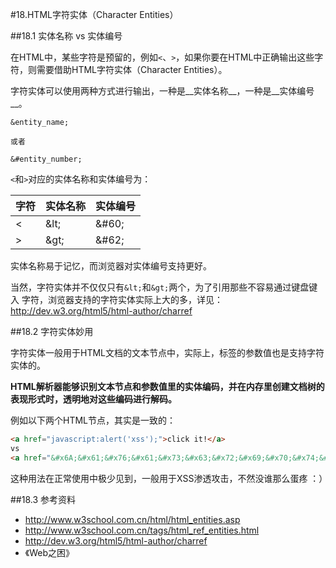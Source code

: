 #18.HTML字符实体（Character Entities）

##18.1 实体名称 vs 实体编号

在HTML中，某些字符是预留的，例如`<`、`>`，如果你要在HTML中正确输出这些字符，则需要借助HTML字符实体（Character Entities）。

字符实体可以使用两种方式进行输出，一种是__实体名称__，一种是__实体编号__。

```
&entity_name;

或者

&#entity_number;
```

`<`和`>`对应的实体名称和实体编号为：

字符   |实体名称    |实体编号
-------|------------|------------
\<     |\&lt;       |\&#60;
\>     |\&gt;       |\&#62;

实体名称易于记忆，而浏览器对实体编号支持更好。

当然，字符实体并不仅仅只有`&lt;`和`&gt;`两个，为了引用那些不容易通过键盘键入 字符，浏览器支持的字符实体实际上大的多，详见：http://dev.w3.org/html5/html-author/charref

##18.2  字符实体妙用

字符实体一般用于HTML文档的文本节点中，实际上，标签的参数值也是支持字符实体的。

__HTML解析器能够识别文本节点和参数值里的实体编码，并在内存里创建文档树的表现形式时，透明地对这些编码进行解码。__

例如以下两个HTML节点，其实是一致的：

```html
<a href="javascript:alert('xss');">click it!</a>
vs
<a href="&#x6A;&#x61;&#x76;&#x61;&#x73;&#x63;&#x72;&#x69;&#x70;&#x74;&#x3A;&#x61;&#x6C;&#x65;&#x72;&#x74;&#x28;&#x27;&#x78;&#x73;&#x73;&#x27;&#x29;&#x3B;">click it!</a>
```

这种用法在正常使用中极少见到，一般用于XSS渗透攻击，不然没谁那么蛋疼 ：）

##18.3 参考资料

* http://www.w3school.com.cn/html/html_entities.asp
* http://www.w3school.com.cn/tags/html_ref_entities.html
* http://dev.w3.org/html5/html-author/charref
* 《Web之困》
